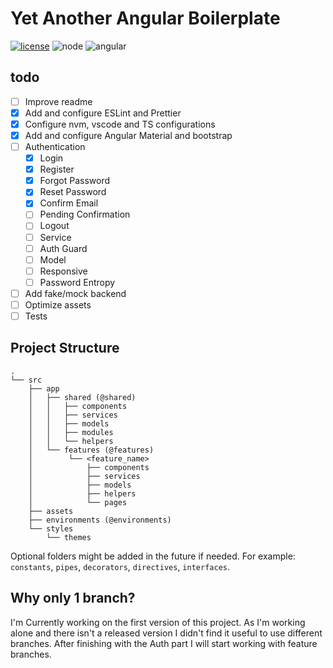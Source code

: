 # Yet Another Angular Boilerplate

[![license](https://img.shields.io/github/license/MatiasProietti/yet-another-angular-boilerplate)](https://choosealicense.com/licenses/mit/) ![node](https://img.shields.io/badge/node-%3E%3D16.13-brightgreen) ![angular](https://img.shields.io/badge/angular-13.0.x-brightgreen)

## todo

- [ ] Improve readme
- [x] Add and configure ESLint and Prettier
- [x] Configure nvm, vscode and TS configurations
- [x] Add and configure Angular Material and bootstrap
- [ ] Authentication
  - [x] Login
  - [x] Register
  - [x] Forgot Password
  - [x] Reset Password
  - [x] Confirm Email
  - [ ] Pending Confirmation
  - [ ] Logout
  - [ ] Service
  - [ ] Auth Guard
  - [ ] Model
  - [ ] Responsive
  - [ ] Password Entropy
- [ ] Add fake/mock backend
- [ ] Optimize assets
- [ ] Tests

## Project Structure

```
.
└── src
    ├── app
    │   ├── shared (@shared)
    │   │   ├── components
    │   │   ├── services
    │   │   ├── models
    │   │   ├── modules
    │   │   └── helpers
    │   └── features (@features)
    │        └── <feature_name>
    │            ├── components
    │            ├── services
    │            ├── models
    │            ├── helpers
    │            └── pages
    ├── assets
    ├── environments (@environments)
    └── styles
        └── themes
```

Optional folders might be added in the future if needed. For example: `constants`, `pipes`, `decorators`, `directives`, `interfaces`.

## Why only 1 branch?

I'm Currently working on the first version of this project. As I'm working alone and there isn't a released version I didn't find it useful to use different branches.
After finishing with the Auth part I will start working with feature branches.
